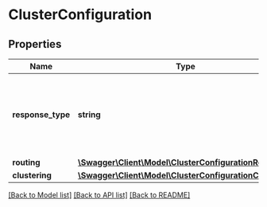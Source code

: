 # ClusterConfiguration

## Properties
Name | Type | Description | Notes
------------ | ------------- | ------------- | -------------
**response_type** | **string** | Specifies the response format. You can either choose &#x60;geojson&#x60; or &#x60;json&#x60;. | [optional] [default to 'json']
**routing** | [**\Swagger\Client\Model\ClusterConfigurationRouting**](ClusterConfigurationRouting.md) |  | [optional] 
**clustering** | [**\Swagger\Client\Model\ClusterConfigurationClustering**](ClusterConfigurationClustering.md) |  | [optional] 

[[Back to Model list]](../../README.md#documentation-for-models) [[Back to API list]](../../README.md#documentation-for-api-endpoints) [[Back to README]](../../README.md)

